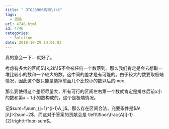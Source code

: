 ```yaml
---
title: " DTOJ3966购物\t\t"
tags:
  - 思路
url: 4746.html
id: 4746
categories:
  - Solution
date: 2018-10-29 14:01:03
---
```


真的意会一下....就好了。

考虑有多大的区间$\[k,2k\]$不会被任何一个数落到。那么我们肯定是会去想取一堆比较小的数和一个较大的数。这中间的差才是有可能的。由于较大的数要取极端情况，因此这个数只能是选掉前面几个比较小的数以后的mex.

那么要使得这个差距尽量大，所有可行的区间左右第一个数就肯定是排序后前$x$小的数和第$x+1$小的数构成的。这个是极端情况。

记$sum=\\sum_{j=1}^{i-1}A_j$。那么存在区间合法，充要条件是$A\[i\]>2sum+2$，而这对于答案的贡献会是 \\left\\lfloor\\frac{A\[i\]-1}{2}\\right\\rfloor-sum$。